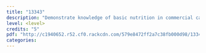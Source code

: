 ```yaml
---
title: "13343"
description: "Demonstrate knowledge of basic nutrition in commercial catering"
level: <level>
credits: "5"
pdf: "http://c1940652.r52.cf0.rackcdn.com/579e8472ff2a7c38fb000d98/13343.pdf"
categories:
---
```

